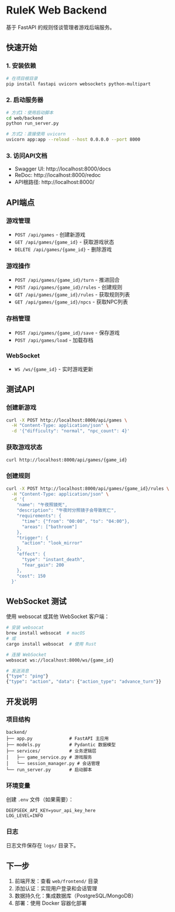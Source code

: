 # RuleK Web Backend

基于 FastAPI 的规则怪谈管理者游戏后端服务。

## 快速开始

### 1. 安装依赖

```bash
# 在项目根目录
pip install fastapi uvicorn websockets python-multipart
```

### 2. 启动服务器

```bash
# 方式1：使用启动脚本
cd web/backend
python run_server.py

# 方式2：直接使用 uvicorn
uvicorn app:app --reload --host 0.0.0.0 --port 8000
```

### 3. 访问API文档

- Swagger UI: http://localhost:8000/docs
- ReDoc: http://localhost:8000/redoc
- API根路径: http://localhost:8000/

## API端点

### 游戏管理
- `POST /api/games` - 创建新游戏
- `GET /api/games/{game_id}` - 获取游戏状态
- `DELETE /api/games/{game_id}` - 删除游戏

### 游戏操作
- `POST /api/games/{game_id}/turn` - 推进回合
- `POST /api/games/{game_id}/rules` - 创建规则
- `GET /api/games/{game_id}/rules` - 获取规则列表
- `GET /api/games/{game_id}/npcs` - 获取NPC列表

### 存档管理
- `POST /api/games/{game_id}/save` - 保存游戏
- `POST /api/games/load` - 加载存档

### WebSocket
- `WS /ws/{game_id}` - 实时游戏更新

## 测试API

### 创建新游戏
```bash
curl -X POST http://localhost:8000/api/games \
  -H "Content-Type: application/json" \
  -d '{"difficulty": "normal", "npc_count": 4}'
```

### 获取游戏状态
```bash
curl http://localhost:8000/api/games/{game_id}
```

### 创建规则
```bash
curl -X POST http://localhost:8000/api/games/{game_id}/rules \
  -H "Content-Type: application/json" \
  -d '{
    "name": "午夜照镜死",
    "description": "午夜时分照镜子会导致死亡",
    "requirements": {
      "time": {"from": "00:00", "to": "04:00"},
      "areas": ["bathroom"]
    },
    "trigger": {
      "action": "look_mirror"
    },
    "effect": {
      "type": "instant_death",
      "fear_gain": 200
    },
    "cost": 150
  }'
```

## WebSocket 测试

使用 websocat 或其他 WebSocket 客户端：

```bash
# 安装 websocat
brew install websocat  # macOS
# 或
cargo install websocat  # 使用 Rust

# 连接 WebSocket
websocat ws://localhost:8000/ws/{game_id}

# 发送消息
{"type": "ping"}
{"type": "action", "data": {"action_type": "advance_turn"}}
```

## 开发说明

### 项目结构
```
backend/
├── app.py              # FastAPI 主应用
├── models.py           # Pydantic 数据模型
├── services/           # 业务逻辑层
│   ├── game_service.py # 游戏服务
│   └── session_manager.py # 会话管理
└── run_server.py       # 启动脚本
```

### 环境变量

创建 `.env` 文件（如果需要）：
```
DEEPSEEK_API_KEY=your_api_key_here
LOG_LEVEL=INFO
```

### 日志

日志文件保存在 `logs/` 目录下。

## 下一步

1. 前端开发：查看 `web/frontend/` 目录
2. 添加认证：实现用户登录和会话管理
3. 数据持久化：集成数据库（PostgreSQL/MongoDB）
4. 部署：使用 Docker 容器化部署
